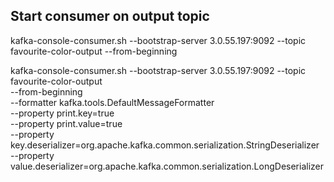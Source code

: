 ## Start consumer on output topic 
kafka-console-consumer.sh --bootstrap-server 3.0.55.197:9092 --topic favourite-color-output --from-beginning 

kafka-console-consumer.sh --bootstrap-server 3.0.55.197:9092 --topic favourite-color-output \
  --from-beginning \
  --formatter kafka.tools.DefaultMessageFormatter \
  --property print.key=true \
  --property print.value=true \
  --property key.deserializer=org.apache.kafka.common.serialization.StringDeserializer \
  --property value.deserializer=org.apache.kafka.common.serialization.LongDeserializer